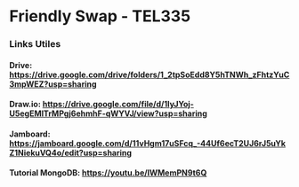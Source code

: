 # Friendly Swap - TEL335


### Links Utiles

#### Drive: https://drive.google.com/drive/folders/1_2tpSoEdd8Y5hTNWh_zFhtzYuC3mpWEZ?usp=sharing
#### Draw.io: https://drive.google.com/file/d/1lyJYoj-U5egEMITrMPgj6ehmhF-qWYVJ/view?usp=sharing
#### Jamboard: https://jamboard.google.com/d/11vHgm17uSFcq_-44Uf6ecT2UJ6rJ5uYkZ1NiekuVQ4o/edit?usp=sharing
#### Tutorial MongoDB: https://youtu.be/lWMemPN9t6Q
